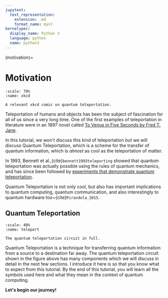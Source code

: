 ```yaml
---
jupytext:
  text_representation:
    extension: .md
    format_name: myst
kernelspec:
  display_name: Python 3
  language: python
  name: python3
---
```


(motivation)=

# Motivation

```{figure} /_static/xkcd.png
:scale: 70%
:name: xkcd 

A relevant xkcd comic on quantum teleportation. 
```

Teleportation of humans and objects has been the subject of fascination for all of us since a very long time. One of the first examples of teleportation in literature were in an 1897 novel called [To Venus in Five Seconds by Fred T. Jane](https://en.wikipedia.org/wiki/To_Venus_in_Five_Seconds).  

In this tutorial, we won't discuss this kind of teleportation but we will discuss Quantum Teleportation, which is a scheme for the transfer of quantum information, which is _almost_ as cool as the teleportation of matter.

In 1993, Bennett et al.,{cite}`bennett1993teleporting` showed that quantum teleportation was actually possible using the rules of quantum mechanics, and has since been followed by [experiments that demonstrate quantum teleportation](https://news.fnal.gov/2020/12/fermilab-and-partners-achieve-sustained-high-fidelity-quantum-teleportation/).

Quantum Teleportation is not only cool, but also has important implications to quantum computing, quantum communication, and also interestingly to quantum hardware too~{cite}`Pirandola_2015`. 

## Quantum Teleportation
```{figure} /_static/teleport.png
:scale: 40%
:name: teleport 

The quantum teleportation circuit in full. 
```

Quantum Teleportation is a technique for transferring quantum information from a source to a destination far away. The quantum teleportation circuit shown in the figure above has many components which we will discuss in detail in the next few sections. I introduce it here is so that you know what to expect from this tutorial. By the end of this tutorial, you will learn all the symbols used here and what they mean in the context of quantum computing.

**Let's begin our journey!**